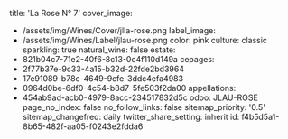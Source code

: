 title: 'La Rose N° 7'
cover_image:
  - /assets/img/Wines/Cover/jlla-rose.png
label_image:
  - /assets/img/Wines/Label/jlau-rose.png
color: pink
culture: classic
sparkling: true
natural_wine: false
estate:
  - 821b04c7-71e2-40f6-8c13-0c4f110d149a
cepages:
  - 2f77b37e-9c33-4a15-b32d-22fde2bd3964
  - 17e91089-b78c-4649-9cfe-3ddc4efa4983
  - 0964d0be-6df0-4c54-b8d7-5fe503f2da00
appellations:
  - 454ab9ad-acb0-4979-8acc-234517832d5c
odoo: JLAU-ROSE
page_no_index: false
no_follow_links: false
sitemap_priority: '0.5'
sitemap_changefreq: daily
twitter_share_setting: inherit
id: f4b5d5a1-8b65-482f-aa05-f0243e2fdda6
